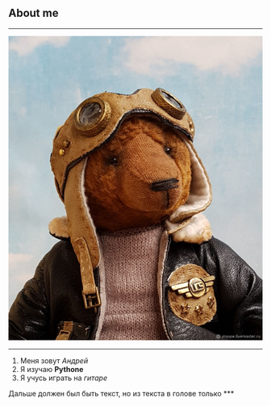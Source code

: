 ## About me ##
***
![Hello Ber!](Ber.jpg)
***


1. Меня зовут *Андрей*
2. Я изучаю **Pythone**
3. Я учусь играть на _гитаре_

Дальше должен был быть текст, но из текста в голове только ***